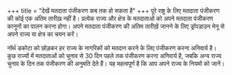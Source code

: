 +++
title = "देखें मतदाता पंजीकरण कब तक हो सकता है"
+++
पूरे राष्ट्र के लिए मतदाता पंजीकरण की कोई एक अंतिम तारीख़ नहीं है। प्रत्येक राज्य और क्षेत्र के मतदाताओं को अपने मतदाता पंजीकरण कानूनों का पालन करना होगा। अपने मतदाता पंजीकरण की अंतिम तारीख़ें जानने के लिए ड्रॉपडाउन मेनू से अपने राज्य या क्षेत्र का चयन करें।

नॉर्थ डकोटा को छोड़कर हर राज्य के नागरिकों को मतदान करने के लिए पंजीकरण करना अनिवार्य है। कुछ राज्यों में मतदाताओं को चुनाव से 30 दिन पहले तक पंजीकरण करना अनिवार्य है, जबकि अन्य राज्य चुनाव के दिन तक पंजीकरण की अनुमति देते हैं। यह महत्वपूर्ण है कि आप अपने राज्य के नियमों को जानें।
